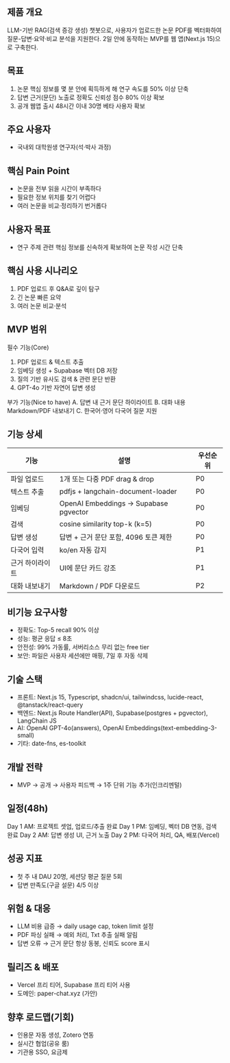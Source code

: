 ## 제품 개요
LLM-기반 RAG(검색 증강 생성) 챗봇으로, 사용자가 업로드한 논문 PDF를 벡터화하여 질문-답변·요약·비교 분석을 지원한다. 2일 안에 동작하는 MVP를 웹 앱(Next.js 15)으로 구축한다.

## 목표
1. 논문 핵심 정보를 몇 분 안에 획득하게 해 연구 속도를 50% 이상 단축
2. 답변 근거(문단) 노출로 정확도 신뢰성 점수 80% 이상 확보
3. 공개 웹앱 출시 48시간 이내 30명 베타 사용자 확보

## 주요 사용자
- 국내외 대학원생 연구자(석·박사 과정)

## 핵심 Pain Point
- 논문을 전부 읽을 시간이 부족하다
- 필요한 정보 위치를 찾기 어렵다
- 여러 논문을 비교·정리하기 번거롭다

## 사용자 목표
- 연구 주제 관련 핵심 정보를 신속하게 확보하여 논문 작성 시간 단축

## 핵심 사용 시나리오
1. PDF 업로드 후 Q&A로 깊이 탐구
2. 긴 논문 빠른 요약
3. 여러 논문 비교·분석

## MVP 범위
필수 기능(Core)
1. PDF 업로드 & 텍스트 추출
2. 임베딩 생성 + Supabase 벡터 DB 저장
3. 질의 기반 유사도 검색 & 관련 문단 반환
4. GPT-4o 기반 자연어 답변 생성

부가 기능(Nice to have)
A. 답변 내 근거 문단 하이라이트
B. 대화 내용 Markdown/PDF 내보내기
C. 한국어·영어 다국어 질문 지원

## 기능 상세
| 기능 | 설명 | 우선순위 |
| --- | --- | --- |
| 파일 업로드 | 1개 또는 다중 PDF drag & drop | P0 |
| 텍스트 추출 | pdfjs + langchain-document-loader | P0 |
| 임베딩 | OpenAI Embeddings → Supabase pgvector | P0 |
| 검색 | cosine similarity top-k (k=5) | P0 |
| 답변 생성 | 답변 + 근거 문단 포함, 4096 토큰 제한 | P0 |
| 다국어 입력 | ko/en 자동 감지 | P1 |
| 근거 하이라이트 | UI에 문단 카드 강조 | P1 |
| 대화 내보내기 | Markdown / PDF 다운로드 | P2 |

## 비기능 요구사항
- 정확도: Top-5 recall 90% 이상
- 성능: 평균 응답 ≤ 8초
- 안전성: 99% 가동률, 서버리소스 무리 없는 free tier
- 보안: 파일은 사용자 세션에만 매핑, 7일 후 자동 삭제

## 기술 스택
- 프론트: Next.js 15, Typescript, shadcn/ui, tailwindcss, lucide-react, @tanstack/react-query
- 백엔드: Next.js Route Handler(API), Supabase(postgres + pgvector), LangChain JS
- AI: OpenAI GPT-4o(answers), OpenAI Embeddings(text-embedding-3-small)
- 기타: date-fns, es-toolkit

## 개발 전략
- MVP → 공개 → 사용자 피드백 → 1주 단위 기능 추가(인크리멘털)

## 일정(48h)
Day 1 AM: 프로젝트 셋업, 업로드/추출 완료
Day 1 PM: 임베딩, 벡터 DB 연동, 검색 완료
Day 2 AM: 답변 생성 UI, 근거 노출
Day 2 PM: 다국어 처리, QA, 배포(Vercel)

## 성공 지표
- 첫 주 내 DAU 20명, 세션당 평균 질문 5회
- 답변 만족도(구글 설문) 4/5 이상

## 위험 & 대응
- LLM 비용 급증 → daily usage cap, token limit 설정
- PDF 파싱 실패 → 예외 처리, Txt 추출 실패 알림
- 답변 오류 → 근거 문단 항상 동봉, 신뢰도 score 표시

## 릴리즈 & 배포
- Vercel 프리 티어, Supabase 프리 티어 사용
- 도메인: paper-chat.xyz (가안)

## 향후 로드맵(기회)
- 인용문 자동 생성, Zotero 연동
- 실시간 협업(공유 룸)
- 기관용 SSO, 요금제